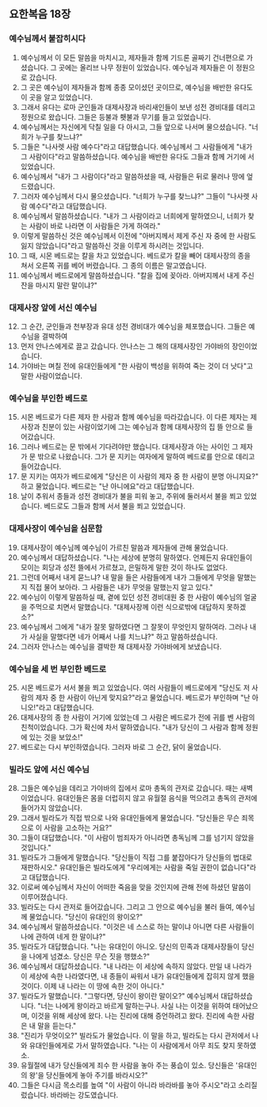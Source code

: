 ## 요한복음 18장

### 예수님께서 붙잡히시다
1. 예수님께서 이 모든 말씀을 마치시고, 제자들과 함께 기드론 골짜기 건너편으로 가셨습니다. 그 곳에는 올리브 나무 정원이 있었습니다. 예수님과 제자들은 이 정원으로 갔습니다.
2. 그 곳은 예수님이 제자들과 함께 종종 모이셨던 곳이므로, 예수님을 배반한 유다도 이 곳을 알고 있었습니다.
3. 그래서 유다는 로마 군인들과 대제사장과 바리새인들이 보낸 성전 경비대를 데리고 정원으로 왔습니다. 그들은 등불과 횃불과 무기를 들고 있었습니다.
4. 예수님께서는 자신에게 닥칠 일을 다 아시고, 그들 앞으로 나서며 물으셨습니다. "너희가 누구를 찾느냐?"
5. 그들은 "나사렛 사람 예수다"라고 대답했습니다. 예수님께서 그 사람들에게 "내가 그 사람이다"라고 말씀하셨습니다. 예수님을 배반한 유다도 그들과 함께 거기에 서 있었습니다.
6. 예수님께서 "내가 그 사람이다"라고 말씀하셨을 때, 사람들은 뒤로 물러나 땅에 엎드렸습니다.
7. 그러자 예수님께서 다시 물으셨습니다. "너희가 누구를 찾느냐?" 그들이 "나사렛 사람 예수다"라고 대답했습니다.
8. 예수님께서 말씀하셨습니다. "내가 그 사람이라고 너희에게 말하였으니, 너희가 찾는 사람이 바로 나라면 이 사람들은 가게 하여라."
9. 이렇게 말씀하신 것은 예수님께서 이전에 "아버지께서 제게 주신 자 중에 한 사람도 잃지 않았습니다"라고 말씀하신 것을 이루게 하시려는 것입니다.
10. 그 때, 시몬 베드로는 칼을 차고 있었습니다. 베드로가 칼을 빼어 대제사장의 종을 쳐서 오른쪽 귀를 베어 버렸습니다. 그 종의 이름은 말고였습니다.
11. 예수님께서 베드로에게 말씀하셨습니다. "칼을 집에 꽂아라. 아버지께서 내게 주신 잔을 마시지 말란 말이냐?"
### 대제사장 앞에 서신 예수님
12. 그 순간, 군인들과 천부장과 유대 성전 경비대가 예수님을 체포했습니다. 그들은 예수님을 결박하여
13. 먼저 안나스에게로 끌고 갔습니다. 안나스는 그 해의 대제사장인 가야바의 장인이었습니다.
14. 가야바는 며칠 전에 유대인들에게 "한 사람이 백성을 위하여 죽는 것이 더 낫다"고 말한 사람이었습니다.
### 예수님을 부인한 베드로
15. 시몬 베드로가 다른 제자 한 사람과 함께 예수님을 따라갔습니다. 이 다른 제자는 제사장과 친분이 있는 사람이었기에 그는 예수님과 함께 대제사장의 집 뜰 안으로 들어갔습니다.
16. 그러나 베드로는 문 밖에서 기다려야만 했습니다. 대제사장과 아는 사이인 그 제자가 문 밖으로 나왔습니다. 그가 문 지키는 여자에게 말하여 베드로를 안으로 데리고 들어갔습니다.
17. 문 지키는 여자가 베드로에게 "당신은 이 사람의 제자 중 한 사람이 분명 아니지요?" 하고 물었습니다. 베드로는 "난 아니에요"라고 대답했습니다.
18. 날이 추워서 종들과 성전 경비대가 불을 피워 놓고, 주위에 둘러서서 불을 쬐고 있었습니다. 베드로도 그들과 함께 서서 불을 쬐고 있었습니다.
### 대제사장이 예수님을 심문함
19. 대제사장이 예수님께 예수님이 가르친 말씀과 제자들에 관해 물었습니다.
20. 예수님께서 대답하셨습니다. "나는 세상에 분명히 말하였다. 언제든지 유대인들이 모이는 회당과 성전 뜰에서 가르쳤고, 은밀하게 말한 것이 하나도 없었다.
21. 그런데 어째서 내게 묻느냐? 내 말을 들은 사람들에게 내가 그들에게 무엇을 말했는지 직접 물어 보아라. 그 사람들은 내가 무엇을 말했는지 알고 있다."
22. 예수님이 이렇게 말씀하실 때, 곁에 있던 성전 경비대원 중 한 사람이 예수님의 얼굴을 주먹으로 치면서 말했습니다. "대제사장께 이런 식으로밖에 대답하지 못하겠소?"
23. 예수님께서 그에게 "내가 잘못 말하였다면 그 잘못이 무엇인지 말하여라. 그러나 내가 사실을 말했다면 네가 어째서 나를 치느냐?" 하고 말씀하셨습니다.
24. 그러자 안나스는 예수님을 결박한 채 대제사장 가야바에게 보냈습니다.
### 예수님을 세 번 부인한 베드로
25. 시몬 베드로가 서서 불을 쬐고 있었습니다. 여러 사람들이 베드로에게 "당신도 저 사람의 제자 중 한 사람이 아닌게 맞지요?"라고 물었습니다. 베드로가 부인하며 "난 아니오!"라고 대답했습니다.
26. 대제사장의 종 한 사람이 거기에 있었는데 그 사람은 베드로가 전에 귀를 벤 사람의 친척이었습니다. 그가 확신에 차서 말하였습니다. "내가 당신이 그 사람과 함께 정원에 있는 것을 보았소!"
27. 베드로는 다시 부인하였습니다. 그러자 바로 그 순간, 닭이 울었습니다.
### 빌라도 앞에 서신 예수님
28. 그들은 예수님을 데리고 가야바의 집에서 로마 총독의 관저로 갔습니다. 때는 새벽이었습니다. 유대인들은 몸을 더럽히지 않고 유월절 음식을 먹으려고 총독의 관저에 들어가지 않았습니다.
29. 그래서 빌라도가 직접 밖으로 나와 유대인들에게 물었습니다. "당신들은 무슨 죄목으로 이 사람을 고소하는 거요?"
30. 그들이 대답했습니다. "이 사람이 범죄자가 아니라면 총독님께 그를 넘기지 않았을 것입니다."
31. 빌라도가 그들에게 말했습니다. "당신들이 직접 그를 붙잡아다가 당신들의 법대로 재판하시오." 유대인들은 빌라도에게 "우리에게는 사람을 죽일 권한이 없습니다"라고 대답했습니다.
32. 이로써 예수님께서 자신이 어떠한 죽음을 맞을 것인지에 관해 전에 하셨던 말씀이 이루어졌습니다.
33. 빌라도는 다시 관저로 들어갔습니다. 그리고 그 안으로 예수님을 불러 들여, 예수님께 물었습니다. "당신이 유대인의 왕이오?"
34. 예수님께서 말씀하셨습니다. "이것은 네 스스로 하는 말이냐 아니면 다른 사람들이 나에 관하여 네게 한 말이냐?"
35. 빌라도가 대답했습니다. "나는 유대인이 아니오. 당신의 민족과 대제사장들이 당신을 나에게 넘겼소. 당신은 무슨 짓을 행했소?"
36. 예수님께서 대답하셨습니다. "내 나라는 이 세상에 속하지 않았다. 만일 내 나라가 이 세상에 속한 나라였다면, 내 종들이 싸워서 내가 유대인들에게 잡히지 않게 했을 것이다. 이제 내 나라는 이 땅에 속한 것이 아니다."
37. 빌라도가 말했습니다. "그렇다면, 당신이 왕이란 말이오?" 예수님께서 대답하셨습니다. "너는 나에게 왕이라고 바르게 말하는구나. 사실 나는 이것을 위하여 태어났으며, 이것을 위해 세상에 왔다. 나는 진리에 대해 증언하려고 왔다. 진리에 속한 사람은 내 말을 듣는다."
38. "진리가 무엇이오?" 빌라도가 물었습니다. 이 말을 하고, 빌라도는 다시 관저에서 나와 유대인들에게로 가서 말하였습니다. "나는 이 사람에게서 아무 죄도 찾지 못하였소.
39. 유월절에 내가 당신들에게 죄수 한 사람을 놓아 주는 풍습이 있소. 당신들은 '유대인의 왕'을 당신들에게 놓아 주기를 바라시오?"
40. 그들은 다시금 목소리를 높여 "이 사람이 아니라 바라바를 놓아 주시오"라고 소리질렀습니다. 바라바는 강도였습니다.